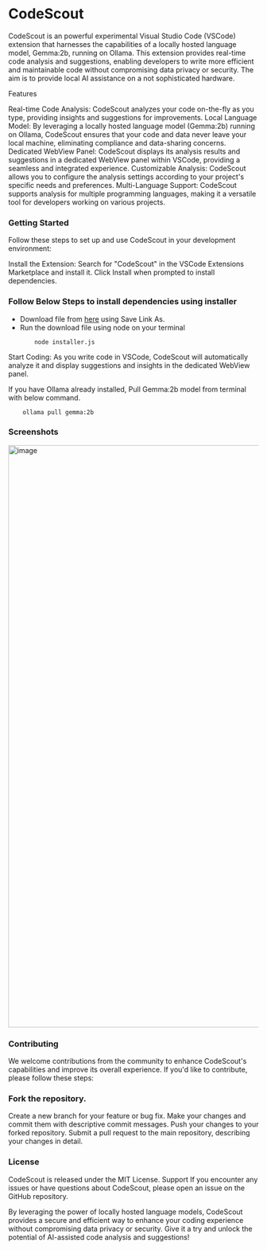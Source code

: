 # CodeScout
CodeScout is an powerful experimental Visual Studio Code (VSCode) extension that harnesses the capabilities of a locally hosted language model, Gemma:2b, running on Ollama. This extension provides real-time code analysis and suggestions, enabling developers to write more efficient and maintainable code without compromising data privacy or security. The aim is to provide local AI assistance on a not sophisticated hardware.

Features

Real-time Code Analysis: CodeScout analyzes your code on-the-fly as you type, providing insights and suggestions for improvements.
Local Language Model: By leveraging a locally hosted language model (Gemma:2b) running on Ollama, CodeScout ensures that your code and data never leave your local machine, eliminating compliance and data-sharing concerns.
Dedicated WebView Panel: CodeScout displays its analysis results and suggestions in a dedicated WebView panel within VSCode, providing a seamless and integrated experience.
Customizable Analysis: CodeScout allows you to configure the analysis settings according to your project's specific needs and preferences.
Multi-Language Support: CodeScout supports analysis for multiple programming languages, making it a versatile tool for developers working on various projects.

### Getting Started
Follow these steps to set up and use CodeScout in your development environment:

Install the Extension: Search for "CodeScout" in the VSCode Extensions Marketplace and install it.
Click Install when prompted to install dependencies.

### Follow Below Steps to install dependencies using installer
- Download file from [here](https://raw.githubusercontent.com/kaustubh03/code-scout/main/installer.js) using Save Link As.
- Run the download file using node on your terminal
    ```
        node installer.js
    ```

Start Coding: As you write code in VSCode, CodeScout will automatically analyze it and display suggestions and insights in the dedicated WebView panel.

If you have Ollama already installed, Pull Gemma:2b model from terminal with below command.
```
    ollama pull gemma:2b
```

### Screenshots
<img width="1170" alt="image" src="https://github.com/kaustubh03/code-scout/assets/26454429/7c8c3b67-9f4f-4f0e-8063-43123241464e">


### Contributing
We welcome contributions from the community to enhance CodeScout's capabilities and improve its overall experience. If you'd like to contribute, please follow these steps:

### Fork the repository.
Create a new branch for your feature or bug fix.
Make your changes and commit them with descriptive commit messages.
Push your changes to your forked repository.
Submit a pull request to the main repository, describing your changes in detail.

### License
CodeScout is released under the MIT License.
Support
If you encounter any issues or have questions about CodeScout, please open an issue on the GitHub repository.

By leveraging the power of locally hosted language models, CodeScout provides a secure and efficient way to enhance your coding experience without compromising data privacy or security. Give it a try and unlock the potential of AI-assisted code analysis and suggestions!
